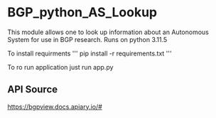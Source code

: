 # BGP_python_AS_Lookup

This module allows one to look up information about an Autonomous System for use in BGP research.
Runs on python 3.11.5

To install requirments
'''
pip install -r requirements.txt
'''

To ro run application just run app.py

## API Source
https://bgpview.docs.apiary.io/# 
